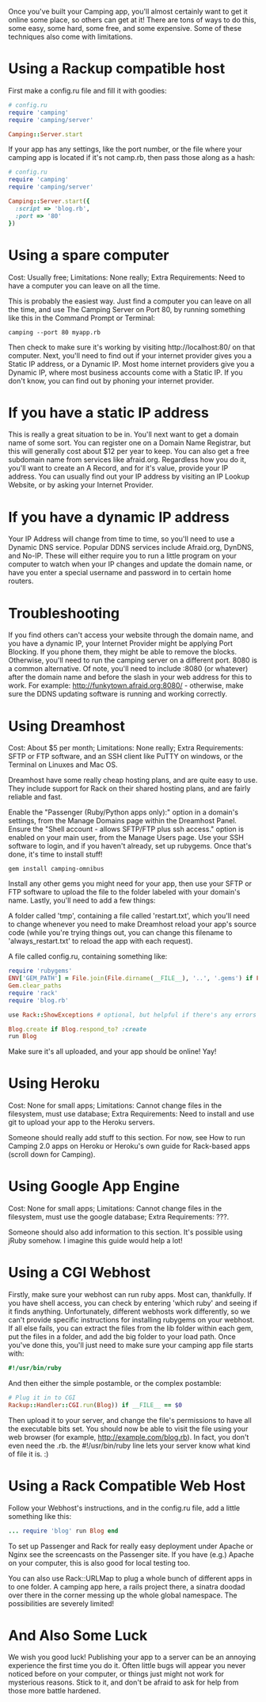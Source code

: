 Once you've built your Camping app, you'll almost certainly want to get it online some place, so others can get at it! There are tons of ways to do this, some easy, some hard, some free, and some expensive. Some of these techniques also come with limitations.

# Using a Rackup compatible host
First make a config.ru file and fill it with goodies:
```ruby
# config.ru
require 'camping'
require 'camping/server'

Camping::Server.start
```

If your app has any settings, like the port number, or the file where your camping app is located if it's not camp.rb, then pass those along as a hash:
```ruby
# config.ru
require 'camping'
require 'camping/server'

Camping::Server.start({
  :script => 'blog.rb',
  :port => '80'
})
```

# Using a spare computer
Cost: Usually free; Limitations: None really; Extra Requirements: Need to have a computer you can leave on all the time.

This is probably the easiest way. Just find a computer you can leave on all the time, and use The Camping Server on Port 80, by running something like this in the Command Prompt or Terminal:

```
camping --port 80 myapp.rb
```

Then check to make sure it's working by visiting http://localhost:80/ on that computer. Next, you'll need to find out if your internet provider gives you a Static IP address, or a Dynamic IP. Most home internet providers give you a Dynamic IP, where most business accounts come with a Static IP. If you don't know, you can find out by phoning your internet provider.

# If you have a static IP address
This is really a great situation to be in. You'll next want to get a domain name of some sort. You can register one on a Domain Name Registrar, but this will generally cost about $12 per year to keep. You can also get a free subdomain name from services like afraid.org. Regardless how you do it, you'll want to create an A Record, and for it's value, provide your IP address. You can usually find out your IP address by visiting an IP Lookup Website, or by asking your Internet Provider.

# If you have a dynamic IP address
Your IP Address will change from time to time, so you'll need to use a Dynamic DNS service. Popular DDNS services include Afraid.org, DynDNS, and No-IP. These will either require you to run a little program on your computer to watch when your IP changes and update the domain name, or have you enter a special username and password in to certain home routers.


# Troubleshooting
If you find others can't access your website through the domain name, and you have a dynamic IP, your Internet Provider might be applying Port Blocking. If you phone them, they might be able to remove the blocks. Otherwise, you'll need to run the camping server on a different port. 8080 is a common alternative. Of note, you'll need to include :8080 (or whatever) after the domain name and before the slash in your web address for this to work. For example: http://funkytown.afraid.org:8080/ - otherwise, make sure the DDNS updating software is running and working correctly.

# Using Dreamhost
Cost: About $5 per month; Limitations: None really; Extra Requirements: SFTP or FTP software, and an SSH client like PuTTY on windows, or the Terminal on Linuxes and Mac OS.

Dreamhost have some really cheap hosting plans, and are quite easy to use. They include support for Rack on their shared hosting plans, and are fairly reliable and fast.

Enable the "Passenger (Ruby/Python apps only):" option in a domain's settings, from the Manage Domains page within the Dreamhost Panel. Ensure the "Shell account - allows SFTP/FTP plus ssh access." option is enabled on your main user, from the Manage Users page. Use your SSH software to login, and if you haven't already, set up rubygems. Once that's done, it's time to install stuff!

```
gem install camping-omnibus
```

Install any other gems you might need for your app, then use your SFTP or FTP software to upload the file to the folder labeled with your domain's name. Lastly, you'll need to add a few things:

A folder called 'tmp', containing a file called 'restart.txt', which you'll need to change whenever you need to make Dreamhost reload your app's source code (while you're trying things out, you can change this filename to 'always_restart.txt' to reload the app with each request).

A file called config.ru, containing something like:

```ruby
require 'rubygems'
ENV['GEM_PATH'] = File.join(File.dirname(__FILE__), '..', '.gems') if File.exist?('/dh')
Gem.clear_paths
require 'rack'
require 'blog.rb'

use Rack::ShowExceptions # optional, but helpful if there's any errors

Blog.create if Blog.respond_to? :create
run Blog
```

Make sure it's all uploaded, and your app should be online! Yay!

# Using Heroku
Cost: None for small apps; Limitations: Cannot change files in the filesystem, must use database; Extra Requirements: Need to install and use git to upload your app to the Heroku servers.

Someone should really add stuff to this section. For now, see How to run Camping 2.0 apps on Heroku or Heroku's own guide for Rack-based apps (scroll down for Camping).

# Using Google App Engine
Cost: None for small apps; Limitations: Cannot change files in the filesystem, must use the google database; Extra Requirements: ???.

Someone should also add information to this section. It's possible using jRuby somehow. I imagine this guide would help a lot!

# Using a CGI Webhost
Firstly, make sure your webhost can run ruby apps. Most can, thankfully. If you have shell access, you can check by entering 'which ruby' and seeing if it finds anything. Unfortunately, different webhosts work differently, so we can't provide specific instructions for installing rubygems on your webhost. If all else fails, you can extract the files from the lib folder within each gem, put the files in a folder, and add the big folder to your load path. Once you've done this, you'll just need to make sure your camping app file starts with:

```ruby
#!/usr/bin/ruby
```

And then either the simple postamble, or the complex postamble:

```ruby
# Plug it in to CGI
Rackup::Handler::CGI.run(Blog)) if __FILE__ == $0
```

Then upload it to your server, and change the file's permissions to have all the executable bits set. You should now be able to visit the file using your web browser (for example, http://example.com/blog.rb). In fact, you don't even need the .rb. the #!/usr/bin/ruby line lets your server know what kind of file it is. :)


# Using a Rack Compatible Web Host

Follow your Webhost's instructions, and in the config.ru file, add a little something like this:

```ruby
... require 'blog' run Blog end
```

To set up Passenger and Rack for really easy deployment under Apache or Nginx see the screencasts on the Passenger site. If you have (e.g.) Apache on your computer, this is also good for local testing too.

You can also use Rack::URLMap to plug a whole bunch of different apps in to one folder. A camping app here, a rails project there, a sinatra doodad over there in the corner messing up the whole global namespace. The possibilities are severely limited!

# And Also Some Luck
We wish you good luck! Publishing your app to a server can be an annoying experience the first time you do it. Often little bugs will appear you never noticed before on your computer, or things just might not work for mysterious reasons. Stick to it, and don't be afraid to ask for help from those more battle hardened.
